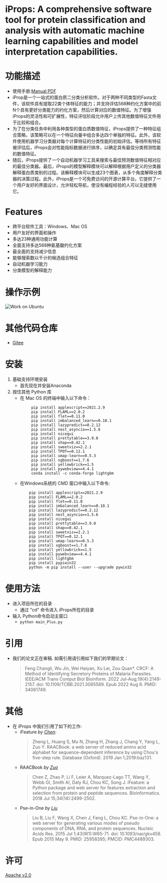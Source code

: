 # iProps: A comprehensive software tool for protein classification and analysis with automatic machine learning capabilities and model interpretation capabilities.

# 功能描述
- 使用手册:[Manual PDF](./manual.pdf)    
- iProp是一个一站式的蛋白质二分类分析软件。对于两种不同类型的Fasta文件，该软件具有提取22类个体特征的能力；并支持评估568种约化方案中的前N个具有更好分类能力的约化方案，然后计算对应的数值特征。为了增强iProps的灵活性和可扩展性，特征评估阶段允许用户上传其他数值特征文件用于比较和组合。    
- 为了在分类任务中利用各种类型的蛋白质数值特征，iProps提供了一种特征组合策略，该策略可以在一个特征向量中组合多达四个单独的特征。此外，该软件使用机器学习分类器对每个计算特征的分类性能的初始评估。等待所有特征被评估后，iProps会对性能指标数据进行排序，以确定具有最佳分类预测性能的数值特征。  
- 随后，iProps提供了一个自动机器学习工具来搜索与最佳预测数值特征相对应的最佳分类器。最后，iProps的模型解释模块可以解释根据用户定义的分类器解释蛋白质类别的过程。该解释模块可以生成23个图表，从多个角度解释分类器的决策过程。此外，iProps是一个可免费访问的开源计算平台。它提供了一个用户友好的界面设计，允许轻松导航，使没有编程经验的人可以无缝使用它。

# Features
- 跨平台软件工具：Windows、Mac OS
- 用户友好的界面和操作
- 多达23种通用功能计算
- 全面支持多达568种氨基酸约化方案
- 最全面的支持减少信息
- 能够搜索数以千计的候选组合特征
- 自动机器学习能力
- 分类模型的解释能力
# 操作示例
![Work on Ubuntu](example.gif)

# 其他代码仓库
- [Gitee](https://gitee.com/zam1024t/LocalizedMenu)

# 安装
  1. 基础支持环境安装  
     - 首先现在并安装Anaconda
  2. 按住其他 Python 库 
     - 在 Mac OS 的终端中输入以下命令：
        ```
             pip install applescript==2021.2.9  
             pip install FLAML==2.0.2  
             pip install flet==0.11.0  
             pip install imbalanced_learn==0.10.1  
             pip install lazypredict==0.2.12  
             pip install nest_asyncio==1.5.6  
             pip install nicegui  
             pip install prettytable==3.9.0  
             pip install shap==0.42.1  
             pip install sweetviz==2.2.1  
             pip install TPOT==0.12.1  
             pip install umap-learn==0.5.3  
             pip install xgboost==1.7.6  
             pip install yellowbrick==1.5  
             pip install pywebview==4.4.1  
             conda install -c conda-forge lightgbm
        ```
     - 在Windows系统的 CMD 窗口中输入以下命令:
        ```
            pip install applescript==2021.2.9  
            pip install FLAML==2.0.2  
            pip install flet==0.11.0  
            pip install imbalanced_learn==0.10.1  
            pip install lazypredict==0.2.12  
            pip install nest_asyncio==1.5.6  
            pip install nicegui  
            pip install prettytable==3.9.0  
            pip install shap==0.42.1  
            pip install sweetviz==2.2.1  
            pip install TPOT==0.12.1  
            pip install umap-learn==0.5.3  
            pip install xgboost==1.7.6  
            pip install yellowbrick==1.5  
            pip install pywebview==4.4.1  
            pip install lightgbm  
            pip install pypiwin32  
            python -m pip install --user --upgrade pywin32  
        ```

# 使用方法
- 进入项目所在的目录
	- 通过 "cd" 命令进入 iProps所在的目录
- 输入 Python命令启动主窗口
	- `python main_Plus.py`

# 引用
- 我们的论文正在审稿. 如需引用请引用如下我们的早期论文：  
	> Feng Changli, Wu Jin, Wei Haiyan, Xu Lei, Zou Quan*. CRCF: A Method of Identifying Secretory Proteins of Malaria Parasites. IEEE/ACM Trans Comput Biol Bioinform. 2022 Jul-Aug;19(4):2149-2157. doi: 10.1109/TCBB.2021.3085589. Epub 2022 Aug 8. PMID: 34061749.

# 其他
- 在 iProps 中我们引用了如下的工作:
    - iFeature *by [Chen](https://pubmed.ncbi.nlm.nih.gov/29528364/)*:  
        >Zheng L, Huang S, Mu N, Zhang H, Zhang J, Chang Y, Yang L, Zuo Y. RAACBook: a web server of reduced amino acid alphabet for sequence-dependent inference by using Chou's five-step rule. Database (Oxford). 2019 Jan 1;2019:baz131.
    - RAACBook *by [Zuo](https://pubmed.ncbi.nlm.nih.gov/31802128/)*
		> Chen Z, Zhao P, Li F, Leier A, Marquez-Lago TT, Wang Y, Webb GI, Smith AI, Daly RJ, Chou KC, Song J. iFeature: a Python package and web server for features extraction and selection from protein and peptide sequences. Bioinformatics. 2018 Jul 15;34(14):2499-2502.
    - Pse-in-One *by [Liu](https://pubmed.ncbi.nlm.nih.gov/25958395/)*
		> Liu B, Liu F, Wang X, Chen J, Fang L, Chou KC. Pse-in-One: a web server for generating various modes of pseudo components of DNA, RNA, and protein sequences. Nucleic Acids Res. 2015 Jul 1;43(W1):W65-71. doi: 10.1093/nar/gkv458. Epub 2015 May 9. PMID: 25958395; PMCID: PMC4489303.

# 许可
[Apache v2.0](LICENSE)

